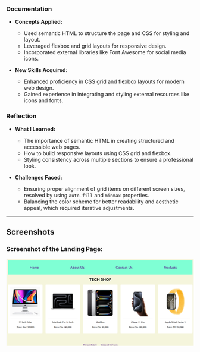 ### Documentation 
- **Concepts Applied:**  
  - Used semantic HTML to structure the page and CSS for styling and layout.  
  - Leveraged flexbox and grid layouts for responsive design.  
  - Incorporated external libraries like Font Awesome for social media icons.  

- **New Skills Acquired:**  
  - Enhanced proficiency in CSS grid and flexbox layouts for modern web design.  
  - Gained experience in integrating and styling external resources like icons and fonts.  

### Reflection 
- **What I Learned:**  
  - The importance of semantic HTML in creating structured and accessible web pages.  
  - How to build responsive layouts using CSS grid and flexbox.  
  - Styling consistency across multiple sections to ensure a professional look.

- **Challenges Faced:**  
  - Ensuring proper alignment of grid items on different screen sizes, resolved by using `auto-fill` and `minmax` properties.  
  - Balancing the color scheme for better readability and aesthetic appeal, which required iterative adjustments.

---

## Screenshots
### Screenshot of the Landing Page:
![Landing Page Screenshot](Landingpage.png)

